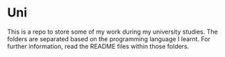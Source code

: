 # Uni

This is a repo to store some of my work during my university studies. 
The folders are separated based on the programming language I learnt.
For further information, read the README files within those folders.
